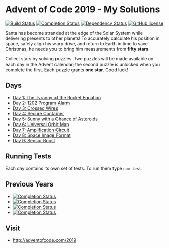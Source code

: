 # Advent of Code 2019 - My Solutions
[![Build Status](https://github.com/mariotacke/advent-of-code-2019/workflows/build/badge.svg)](https://github.com/mariotacke/advent-of-code-2019/actions)
[![Completion Status](https://img.shields.io/endpoint?url=https://raw.githubusercontent.com/mariotacke/advent-of-code-2019/master/.github/badges/completion.json)](https://github.com/mariotacke/advent-of-code-2019)
[![Dependency Status](https://img.shields.io/david/mariotacke/advent-of-code-2019.svg)](https://david-dm.org/mariotacke/advent-of-code-2019)
[![GitHub license](https://img.shields.io/badge/license-MIT-blue.svg)](https://raw.githubusercontent.com/mariotacke/advent-of-code-2019/master/LICENSE)

Santa has become stranded at the edge of the Solar System while delivering presents to other planets! To accurately calculate his position in space, safely align his warp drive, and return to Earth in time to save Christmas, he needs you to bring him measurements from **fifty stars**.

Collect stars by solving puzzles. Two puzzles will be made available on each day in the Advent calendar; the second puzzle is unlocked when you complete the first. Each puzzle grants **one star**. Good luck!

## Days

- [Day 1: The Tyranny of the Rocket Equation](day-01-the-tyranny-of-the-rocket-equation/)
- [Day 2: 1202 Program Alarm](day-02-1202-program-alarm/)
- [Day 3: Crossed Wires](day-03-crossed-wires/)
- [Day 4: Secure Container](day-04-secure-container/)
- [Day 5: Sunny with a Chance of Asteroids](day-05-sunny-with-a-chance-of-asteroids/)
- [Day 6: Universal Orbit Map](day-06-universal-orbit-map/)
- [Day 7: Amplification Circuit](day-07-amplification-circuit/)
- [Day 8: Space Image Format](day-08-space-image-format/)
- [Day 9: Sensor Boost](day-09-sensor-boost/)

## Running Tests

Each day contains its own set of tests. To run them type `npm test`.

## Previous Years
- [![Completion Status](https://img.shields.io/endpoint?url=https://raw.githubusercontent.com/mariotacke/advent-of-code-2018/master/.github/badges/completion.json&label=2018)](https://github.com/mariotacke/advent-of-code-2018)
- [![Completion Status](https://img.shields.io/endpoint?url=https://raw.githubusercontent.com/mariotacke/advent-of-code-2017/master/.github/badges/completion.json&label=2017)](https://github.com/mariotacke/advent-of-code-2017)
- [![Completion Status](https://img.shields.io/endpoint?url=https://raw.githubusercontent.com/mariotacke/advent-of-code-2016/master/.github/badges/completion.json&label=2016)](https://github.com/mariotacke/advent-of-code-2016)
- [![Completion Status](https://img.shields.io/endpoint?url=https://raw.githubusercontent.com/mariotacke/advent-of-code-2015/master/.github/badges/completion.json&label=2015)](https://github.com/mariotacke/advent-of-code-2015)

## Visit
- http://adventofcode.com/2019
